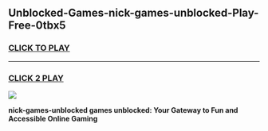 
## Unblocked-Games-nick-games-unblocked-Play-Free-0tbx5
<h3>
<a href="https://premium76.site?title=nick-games-unblocked&ref=18A">CLICK TO PLAY</a></h3>
<hr>

<h3>
<a href="https://premium76.site?title=nick-games-unblocked&ref=18A">CLICK 2 PLAY</a>
  
</h3>

<a href="https://premium76.site?title=nick-games-unblocked&ref=18A"><img src="https://clearcache.store/games.png"></a>


**nick-games-unblocked games unblocked: Your Gateway to Fun and Accessible Online Gaming**
